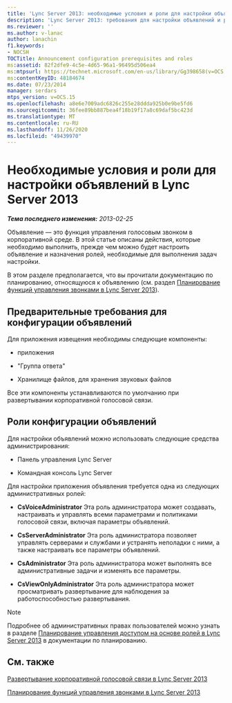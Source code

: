 ```yaml
---
title: 'Lync Server 2013: необходимые условия и роли для настройки объявлений'
description: 'Lync Server 2013: требования для настройки объявлений и роли.'
ms.reviewer: ''
ms.author: v-lanac
author: lanachin
f1.keywords:
- NOCSH
TOCTitle: Announcement configuration prerequisites and roles
ms:assetid: 82f2dfe9-4c5e-4d65-96a1-96495d506ea4
ms:mtpsurl: https://technet.microsoft.com/en-us/library/Gg398658(v=OCS.15)
ms:contentKeyID: 48184674
ms.date: 07/23/2014
manager: serdars
mtps_version: v=OCS.15
ms.openlocfilehash: a8e6e7009adc6826c255e28ddda925b0e9be5fd6
ms.sourcegitcommit: 36fee89bb887bea4f18b19f17a8c69daf5bc423d
ms.translationtype: MT
ms.contentlocale: ru-RU
ms.lasthandoff: 11/26/2020
ms.locfileid: "49439970"
---
```

# <a name="announcement-configuration-prerequisites-and-roles-in-lync-server-2013"></a>Необходимые условия и роли для настройки объявлений в Lync Server 2013

<div data-xmlns="http://www.w3.org/1999/xhtml">

<div class="topic" data-xmlns="http://www.w3.org/1999/xhtml" data-msxsl="urn:schemas-microsoft-com:xslt" data-cs="https://msdn.microsoft.com/">

<div data-asp="https://msdn2.microsoft.com/asp">



</div>

<div id="mainSection">

<div id="mainBody">

<span> </span>

_**Тема последнего изменения:** 2013-02-25_

Объявление — это функция управления голосовым звонком в корпоративной среде. В этой статье описаны действия, которые необходимо выполнить, прежде чем можно будет настроить объявление и назначения ролей, необходимые для выполнения задач настройки.

В этом разделе предполагается, что вы прочитали документацию по планированию, относящуюся к объявлению (см. раздел [Планирование функций управления звонками в Lync Server 2013](lync-server-2013-planning-for-call-management-features.md)).

<div>

## <a name="announcement-configuration-prerequisites"></a>Предварительные требования для конфигурации объявлений

Для приложения извещения необходимы следующие компоненты:

  - приложения

  - "Группа ответа"

  - Хранилище файлов, для хранения звуковых файлов

Все эти компоненты устанавливаются по умолчанию при развертывании корпоративной голосовой связи.

</div>

<div>

## <a name="announcement-configuration-roles"></a>Роли конфигурации объявлений

Для настройки объявлений можно использовать следующие средства администрирования:

  - Панель управления Lync Server

  - Командная консоль Lync Server

Для настройки приложения объявления требуется одна из следующих административных ролей:

  - **CsVoiceAdministrator**   Эта роль администратора может создавать, настраивать и управлять всеми параметрами и политиками голосовой связи, включая параметры объявлений.

  - **CsServerAdministrator**   Эта роль администратора позволяет управлять серверами и службами и устранять неполадки с ними, а также настраивать все параметры объявлений.

  - **CsAdministrator**   Эта роль администратора может выполнять все административные задачи и изменять все параметры.

  - **CsViewOnlyAdministrator**   Эта роль администратора может просматривать развертывание для наблюдения за работоспособностью развертывания.

<div>


> [!NOTE]  
> Подробнее об административных правах пользователей можно узнать в разделе <A href="lync-server-2013-planning-for-role-based-access-control.md">Планирование управления доступом на основе ролей в Lync Server 2013</A> в документации по планированию.



</div>

</div>

<div>

## <a name="see-also"></a>См. также


[Развертывание корпоративной голосовой связи в Lync Server 2013](lync-server-2013-deploying-enterprise-voice.md)  


[Планирование функций управления звонками в Lync Server 2013](lync-server-2013-planning-for-call-management-features.md)  
  

</div>

</div>

<span> </span>

</div>

</div>

</div>

